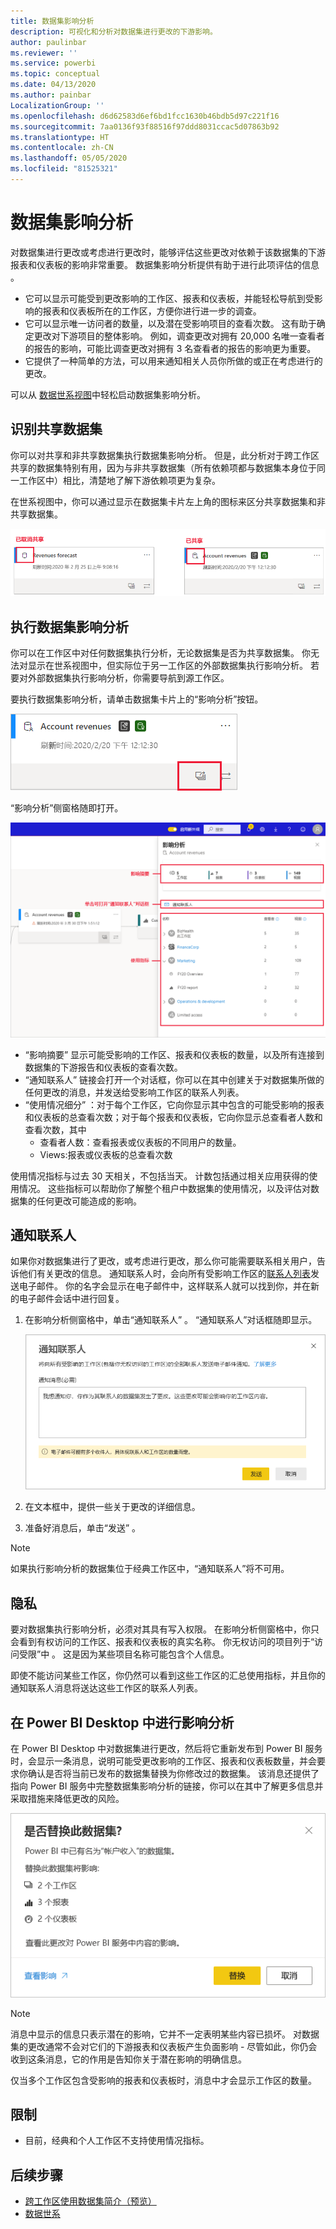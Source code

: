 ```yaml
---
title: 数据集影响分析
description: 可视化和分析对数据集进行更改的下游影响。
author: paulinbar
ms.reviewer: ''
ms.service: powerbi
ms.topic: conceptual
ms.date: 04/13/2020
ms.author: painbar
LocalizationGroup: ''
ms.openlocfilehash: d6d62583d6ef6bd1fcc1630b46bdb5d97c221f16
ms.sourcegitcommit: 7aa0136f93f88516f97ddd8031ccac5d07863b92
ms.translationtype: HT
ms.contentlocale: zh-CN
ms.lasthandoff: 05/05/2020
ms.locfileid: "81525321"
---
```

# <a name="dataset-impact-analysis"></a>数据集影响分析

对数据集进行更改或考虑进行更改时，能够评估这些更改对依赖于该数据集的下游报表和仪表板的影响非常重要。 数据集影响分析提供有助于进行此项评估的信息  。
* 它可以显示可能受到更改影响的工作区、报表和仪表板，并能轻松导航到受影响的报表和仪表板所在的工作区，方便你进行进一步的调查。
* 它可以显示唯一访问者的数量，以及潜在受影响项目的查看次数。 这有助于确定更改对下游项目的整体影响。 例如，调查更改对拥有 20,000 名唯一查看者的报告的影响，可能比调查更改对拥有 3 名查看者的报告的影响更为重要。
* 它提供了一种简单的方法，可以用来通知相关人员你所做的或正在考虑进行的更改。

可以从 [数据世系视图](service-data-lineage.md)中轻松启动数据集影响分析。

## <a name="identifying-shared-datasets"></a>识别共享数据集

你可以对共享和非共享数据集执行数据集影响分析。 但是，此分析对于跨工作区共享的数据集特别有用，因为与非共享数据集（所有依赖项都与数据集本身位于同一工作区中）相比，清楚地了解下游依赖项更为复杂。

在世系视图中，你可以通过显示在数据集卡片左上角的图标来区分共享数据集和非共享数据集。

![共享和非共享数据集图标](media/service-dataset-impact-analysis/shared-unshared-icon.png)

## <a name="perform-dataset-impact-analysis"></a>执行数据集影响分析

你可以在工作区中对任何数据集执行分析，无论数据集是否为共享数据集。 你无法对显示在世系视图中，但实际位于另一工作区的外部数据集执行影响分析。 若要对外部数据集执行影响分析，你需要导航到源工作区。

要执行数据集影响分析，请单击数据集卡片上的“影响分析”按钮。

![数据集影响分析按钮](media/service-dataset-impact-analysis/open-analysis-pane-button.png)

“影响分析”侧窗格随即打开。

![数据集影响分析侧窗格](media/service-dataset-impact-analysis/service-impact-analysis-pane.png)

* “影响摘要”  显示可能受影响的工作区、报表和仪表板的数量，以及所有连接到数据集的下游报告和仪表板的查看次数。
* “通知联系人”  链接会打开一个对话框，你可以在其中创建关于对数据集所做的任何更改的消息，并发送给受影响工作区的联系人列表。 
* “使用情况细分”  ：对于每个工作区，它向你显示其中包含的可能受影响的报表和仪表板的总查看次数；对于每个报表和仪表板，它向你显示总查看者人数和查看次数，其中
   * 查看者人数：查看报表或仪表板的不同用户的数量。
   * Views:报表或仪表板的总查看次数

使用情况指标与过去 30 天相关，不包括当天。 计数包括通过相关应用获得的使用情况。 这些指标可以帮助你了解整个租户中数据集的使用情况，以及评估对数据集的任何更改可能造成的影响。

## <a name="notify-contacts"></a>通知联系人

如果你对数据集进行了更改，或考虑进行更改，那么你可能需要联系相关用户，告诉他们有关更改的信息。 通知联系人时，会向所有受影响工作区的[联系人列表](../service-create-the-new-workspaces.md#workspace-contact-list)发送电子邮件。 你的名字会显示在电子邮件中，这样联系人就可以找到你，并在新的电子邮件会话中进行回复。 

1. 在影响分析侧窗格中，单击“通知联系人”  。 “通知联系人”对话框随即显示。

   ![“通知联系人”对话框](media/service-dataset-impact-analysis/notify-contacts-dialog.png)

1. 在文本框中，提供一些关于更改的详细信息。
1. 准备好消息后，单击“发送”  。

> [!NOTE]
> 如果执行影响分析的数据集位于经典工作区中，“通知联系人”将不可用。

## <a name="privacy"></a>隐私

要对数据集执行影响分析，必须对其具有写入权限。 在影响分析侧窗格中，你只会看到有权访问的工作区、报表和仪表板的真实名称。 你无权访问的项目列于“访问受限”中  。 这是因为某些项目名称可能包含个人信息。

即使不能访问某些工作区，你仍然可以看到这些工作区的汇总使用指标，并且你的通知联系人消息将送达这些工作区的联系人列表。

## <a name="impact-analysis-from-power-bi-desktop"></a>在 Power BI Desktop 中进行影响分析

在 Power BI Desktop 中对数据集进行更改，然后将它重新发布到 Power BI 服务时，会显示一条消息，说明可能受更改影响的工作区、报表和仪表板数量，并会要求你确认是否将当前已发布的数据集替换为你修改过的数据集。 该消息还提供了指向 Power BI 服务中完整数据集影响分析的链接，你可以在其中了解更多信息并采取措施来降低更改的风险。

![Power BI Desktop 中的数据集影响分析消息](media/service-dataset-impact-analysis/service-dataset-impact-analysis-desktop-warning.png)

> [!NOTE]
> 消息中显示的信息只表示潜在的影响，它并不一定表明某些内容已损坏。 对数据集的更改通常不会对它们的下游报表和仪表板产生负面影响 - 尽管如此，你仍会收到这条消息，它的作用是告知你关于潜在影响的明确信息。
>
>仅当多个工作区包含受影响的报表和仪表板时，消息中才会显示工作区的数量。

## <a name="limitations"></a>限制

* 目前，经典和个人工作区不支持使用情况指标。

## <a name="next-steps"></a>后续步骤

* [跨工作区使用数据集简介（预览）](../service-datasets-across-workspaces.md)
* [数据世系](service-data-lineage.md)

